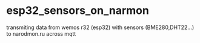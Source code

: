 # esp32_sensors_on_narmon
transmiting data from wemos r32 (esp32) with sensors (BME280,DHT22...) to narodmon.ru across mqtt
